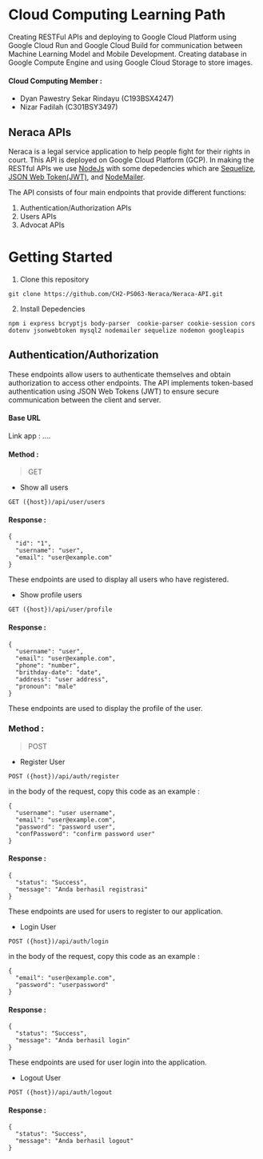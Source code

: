 # Cloud Computing Learning Path

Creating RESTFul APIs and deploying to Google Cloud Platform using Google Cloud Run and Google Cloud Build for communication between Machine Learning Model and Mobile Development. Creating database in Google Compute Engine and using Google Cloud Storage to store images.

#### Cloud Computing Member :
* Dyan Pawestry Sekar Rindayu (C193BSX4247)
* Nizar Fadilah (C301BSY3497)

## Neraca APIs

Neraca is a legal service application to help people fight for their rights in court. This API is deployed on Google Cloud Platform (GCP). In making the RESTful APIs we use [NodeJs](https://nodejs.org/en) with some depedencies which are [Sequelize](https://sequelize.org/), [JSON Web Token(JWT)](https://jwt.io/), and [NodeMailer](https://nodemailer.com/). 

The API consists of four main endpoints that provide different functions:

1. Authentication/Authorization APIs
2. Users APIs
3. Advocat APIs

# Getting Started

1. Clone this repository
```
git clone https://github.com/CH2-PS063-Neraca/Neraca-API.git
```
2. Install Depedencies
```
npm i express bcryptjs body-parser  cookie-parser cookie-session cors dotenv jsonwebtoken mysql2 nodemailer sequelize nodemon googleapis
```

## Authentication/Authorization 
These endpoints allow users to authenticate themselves and obtain authorization to access other endpoints. The API implements token-based authentication using JSON Web Tokens (JWT) to ensure secure communication between the client and server.

#### Base URL

Link app : ....

#### Method :
> GET

* Show all users
```
GET ({host})/api/user/users
```

#### Response : 
```
{
  "id": "1",
  "username": "user",
  "email": "user@example.com"
}
```
These endpoints are used to display all users who have registered.

* Show profile users
```
GET ({host})/api/user/profile
```
#### Response :
```
{
  "username": "user",
  "email": "user@example.com",
  "phone": "number",
  "brithday-date": "date",
  "address": "user address",
  "pronoun": "male"
}
```
These endpoints are used to display the profile of the user.

### Method :
> POST

* Register User
```
POST ({host})/api/auth/register
```
in the body of the request, copy this code as an example : 
```
{
  "username": "user username",
  "email": "user@example.com",
  "password": "password user",
  "confPassword": "confirm password user"
}
```

#### Response : 
```
{
  "status": "Success",
  "message": "Anda berhasil registrasi"
}
```
These endpoints are used for users to register to our application.

* Login User
```
POST ({host})/api/auth/login
```
in the body of the request, copy this code as an example :
```
{
  "email": "user@example.com",
  "password": "userpassword"
}
```
#### Response : 
```
{
  "status": "Success",
  "message": "Anda berhasil login"
}
```
These endpoints are used for user login into the application.

* Logout User
```
POST ({host})/api/auth/logout
```
#### Response : 
```
{
  "status": "Success",
  "message": "Anda berhasil logout"
}
```
